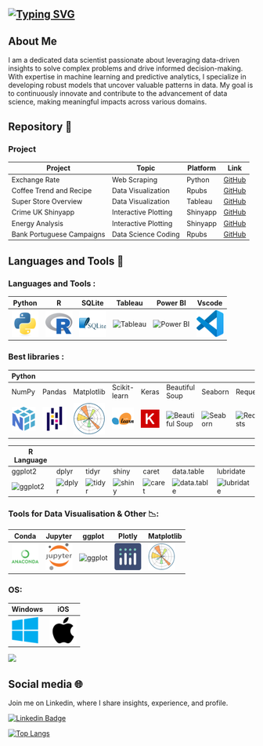 ## [![Typing SVG](https://readme-typing-svg.herokuapp.com?multiline=true&width=500&lines=HELLO!&color=FFFFFF)](https://git.io/typing-svg)
## About Me    
I am a dedicated data scientist passionate about leveraging data-driven insights to solve complex problems and drive informed decision-making. With expertise in machine learning and predictive analytics, I specialize in developing robust models that uncover valuable patterns in data. My goal is to continuously innovate and contribute to the advancement of data science, making meaningful impacts across various domains.
       


## Repository 📁
 
### Project 

| Project                          | Topic                | Platform            | Link                                                           |
|----------------------------------|----------------------|---------------------|----------------------------------------------------------------|
| Exchange Rate                    | Web Scraping         | Python              | [GitHub](https://github.com/dimasrepo/Webscraping-Exchange-Rate_Python) |
| Coffee Trend and Recipe          | Data Visualization    | Rpubs               | [GitHub](https://github.com/dimasrepo/Coffe-Trend-and-Recipe_Rpubs) |
| Super Store Overview             | Data Visualization    | Tableau             | [GitHub](https://github.com/dimasrepo/Super-Store-Overview_Tableau) |
| Crime UK Shinyapp               | Interactive Plotting  | Shinyapp            | [GitHub](https://github.com/dimasrepo/Crime-UK-Shinyapp)     |
| Energy Analysis                  | Interactive Plotting  | Shinyapp            | [GitHub](https://github.com/dimasrepo/Energy-Analysis---Shinyapp) |
| Bank Portuguese Campaigns        | Data Science Coding   | Rpubs               | [GitHub](https://github.com/dimasrepo/Bank-Portuguese-Campaigns-Rpubs) |







## Languages and Tools 📖
<div>

### Languages and Tools :
| Python  | R        | SQLite | Tableau                          | Power BI                           | Vscode                             |
|---------|----------|-----------|----------------------------------|------------------------------------|------------------------------------|
| <img src="https://github.com/devicons/devicon/blob/master/icons/python/python-original.svg" title="Python" alt="Python" width="55" height="55"/> | <img src="https://github.com/devicons/devicon/blob/master/icons/r/r-original.svg" title="R" alt="R" width="55" height="55"/> | <img src="https://github.com/devicons/devicon/blob/master/icons/sqlite/sqlite-original-wordmark.svg" title="SQLite" alt="SQLite" width="55" height="55"/> | <img src="https://upload.wikimedia.org/wikipedia/commons/4/4b/Tableau_Logo.png" title="Tableau" alt="Tableau" width="55" height="55"/> | <img src="https://upload.wikimedia.org/wikipedia/commons/c/cf/New_Power_BI_Logo.svg" title="Power BI" alt="Power BI" width="55" height="55"/> | <img src="https://github.com/devicons/devicon/blob/master/icons/vscode/vscode-original.svg" title="Vscode" alt="Vscode" width="55" height="55"/> |




  

### Best libraries :

| Python          |          |          |             |          |               |          |          |
|-----------------|----------|----------|-------------|----------|---------------|----------|----------|
| NumPy           | Pandas   | Matplotlib| Scikit-learn| Keras    | Beautiful Soup | Seaborn  | Requests  |
| ![NumPy](https://github.com/devicons/devicon/blob/master/icons/numpy/numpy-original.svg) | ![Pandas](https://github.com/devicons/devicon/blob/master/icons/pandas/pandas-original.svg) | ![Matplotlib](https://github.com/devicons/devicon/blob/master/icons/matplotlib/matplotlib-original.svg) | ![Scikit-learn](https://github.com/devicons/devicon/blob/master/icons/scikitlearn/scikitlearn-original.svg) | ![Keras](https://github.com/devicons/devicon/blob/master/icons/keras/keras-original.svg) | ![Beautiful Soup](https://datascientest.com/en/wp-content/uploads/sites/9/2024/01/beautiful-soup.png) | ![Seaborn](https://seaborn.pydata.org/_images/logo-tall-lightbg.svg) | ![Requests](https://cms.halovina.com/wp-content/uploads/2022/04/python-request.jpeg) |







| R Language |          |          |          |          |          |          |
|------------|----------|----------|----------|----------|----------|----------|
| ggplot2    | dplyr    | tidyr    | shiny    | caret    | data.table | lubridate |
| <img src="https://ggplot2.tidyverse.org/logo.png" title="ggplot2" alt="ggplot2" width="55" height="55"/> | <img src="https://dplyr.tidyverse.org/logo.png" title="dplyr" alt="dplyr" width="55" height="55"/> | <img src="https://tidyr.tidyverse.org/logo.png" title="tidyr" alt="tidyr" width="55" height="55"/> | <img src="https://bookdown.org/martin_shepperd/ModernDataBook/images/C6_ShinySticker.png" title="shiny" alt="shiny" width="55" height="55"/> | <img src="https://forum.posit.co/uploads/default/optimized/3X/6/3/639b244d305240ebbe76c5077baef563c884417f_2_500x500.jpeg" title="caret" alt="caret" width="55" height="55"/> | <img src="https://avatars.githubusercontent.com/u/7824179?s=200&v=4" title="data.table" alt="data.table" width="55" height="55"/> | <img src="https://lubridate.tidyverse.org/logo.png" title="lubridate" alt="lubridate" width="55" height="55"/> |











### Tools for Data Visualisation & Other 📉:

| Conda   | Jupyter  | ggplot   | Plotly   | Matplotlib |
|---------|----------|----------|----------|------------|
| <img src="https://github.com/devicons/devicon/blob/master/icons/anaconda/anaconda-original-wordmark.svg" title="Anaconda" alt="Conda" width="55" height="55"/> | <img src="https://github.com/devicons/devicon/blob/master/icons/jupyter/jupyter-original-wordmark.svg" title="Jupyter" alt="Jupyter" width="55" height="55"/> | <img src="https://ggplot2.tidyverse.org/logo.png" title="ggplot" alt="ggplot" width="55" height="55"/> | <img src="https://github.com/devicons/devicon/blob/master/icons/plotly/plotly-original.svg" title="plotly" alt="plotly" width="55" height="55"/> | <img src="https://github.com/devicons/devicon/blob/master/icons/matplotlib/matplotlib-original.svg" title="Matplotlib" alt="Matplotlib" width="55" height="55"/> |





### OS:

| Windows | iOS |
|----------|----------|
| <img src="https://github.com/devicons/devicon/blob/master/icons/windows8/windows8-original.svg" title="Windows" alt="Windows" width="55" height="55"/> | <img src="https://github.com/devicons/devicon/blob/master/icons/apple/apple-original.svg" title="iOS" alt="iOS" width="55" height="55"/> |

![](https://komarev.com/ghpvc/?username=dimasrepo)

## Social media 🌐    
Join me on Linkedin, where I share insights, experience, and profile. 

[![Linkedin Badge](https://img.shields.io/badge/LinkedIn-blue?style=for-the-badge&logo=linkedin&logoColor=white)](https://www.linkedin.com/in/dimas-a-11b184122/)

[![Top Langs](https://github-readme-stats.vercel.app/api/top-langs/?username=dimasrepo&layout=compact&theme=transparent)](https://github.com/anuraghazra/github-readme-stats)



</div>
